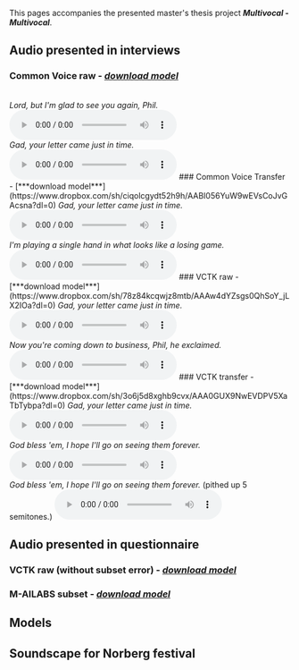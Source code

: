 This pages accompanies the presented master's thesis project ***Multivocal - Multivocal***.

## Audio presented in interviews
### Common Voice raw - [***download model***](https://www.dropbox.com/sh/12l07bvlz13g0am/AABF0qvlJutOCElmp0xV1Y3Aa?dl=0)
<br/>
<i>Lord, but I'm glad to see you again, Phil.</i>
<audio src="static/audio/1__cr_2019-06-04_18-27-04.manual.wav" controls preload></audio>
<br/>
<i>Gad, your letter came just in time.</i>
<audio src="static/audio/2_cr_2019-06-04_18-27-44.manual.wav" controls preload></audio>
### Common Voice Transfer - [***download model***](https://www.dropbox.com/sh/ciqolcgydt52h9h/AABI056YuW9wEVsCoJvGAcsna?dl=0)
<i>Gad, your letter came just in time.</i>
<audio src="static/audio/3_ct_2019-06-04_18-24-42.manual.wav" controls preload></audio>
<br/>
<i>I'm playing a single hand in what looks like a losing game.</i>
<audio src="static/audio/4_ct_2019-06-04_18-25-01.manual.wav" controls preload></audio>
### VCTK raw - [***download model***](https://www.dropbox.com/sh/78z84kcqwjz8mtb/AAAw4dYZsgs0QhSoY_jLX2IOa?dl=0)
<i>Gad, your letter came just in time.</i>
<audio src="static/audio/5_vcr_2019-06-04_18-20-52.manual.wav" controls preload></audio>
<br/>
<i>Now you're coming down to business, Phil, he exclaimed.</i>
<audio src="static/audio/6_vcr_2019-06-04_18-21-55.manual.wav" controls preload></audio>
### VCTK transfer - [***download model***](https://www.dropbox.com/sh/3o6j5d8xghb9cvx/AAA0GUX9NwEVDPV5XaTbTybpa?dl=0)
<i>Gad, your letter came just in time.</i>
<audio src="static/audio/7_vct_2019-06-04_18-17-08.manual.wav" controls preload></audio>
<br/>
<i>God bless 'em, I hope I'll go on seeing them forever.</i>
<audio src="static/audio/8_vct2019-06-04_18-16-48.manual.wav" controls preload></audio>
<br/>
<i>God bless 'em, I hope I'll go on seeing them forever.</i> (pithed up 5 semitones.)
<audio src="static/audio/9_vct_2019-06-04_18-17-08.manual.wav" controls preload></audio>

## Audio presented in questionnaire
### VCTK raw (without subset error) - [***download model***](https://www.dropbox.com/sh/lx4nwze4hbv1n35/AAABp2aaRwvOtHpNEZAJYHMWa?dl=0)
### M-AILABS subset - [***download model***](https://www.dropbox.com/sh/m3ozg6lbw5cbwo9/AAAmogyDkiQ_m6Aux_wjHK0_a?dl=0)

## Models

## Soundscape for Norberg festival